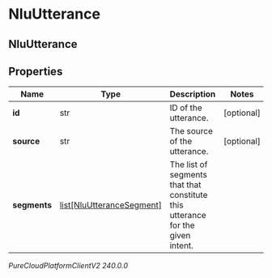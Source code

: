 # NluUtterance

## NluUtterance

## Properties

|Name | Type | Description | Notes|
|------------ | ------------- | ------------- | -------------|
| **id** | str | ID of the utterance. | [optional] |
| **source** | str | The source of the utterance. | [optional] |
| **segments** | [list[NluUtteranceSegment]](NluUtteranceSegment) | The list of segments that that constitute this utterance for the given intent. | |



_PureCloudPlatformClientV2 240.0.0_
